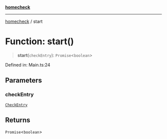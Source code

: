 [**homecheck**](../README.md)

***

[homecheck](../globals.md) / start

# Function: start()

> **start**(`checkEntry`): `Promise`\<`boolean`\>

Defined in: Main.ts:24

## Parameters

### checkEntry

[`CheckEntry`](../classes/CheckEntry.md)

## Returns

`Promise`\<`boolean`\>
